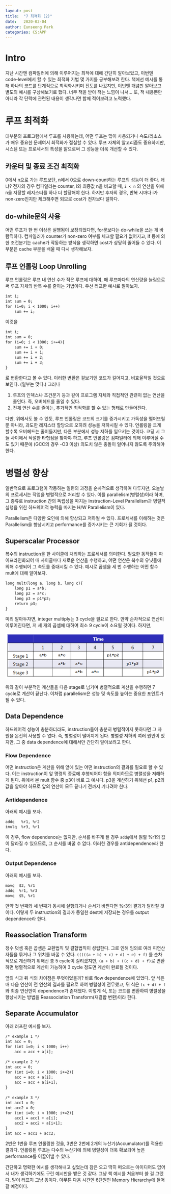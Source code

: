 ```yaml
---
layout: post
title:  "7 최적화 (2)"
date:   2020-02-04
author: Eunseong Park
categories: CS:APP
---
```


# Intro
지난 시간엔 컴파일러에 의해 이루어지는 최적에 대해 간단히 알아보았고, 이번엔 code-level에서 할 수 있는 최적화 기법 몇 가지를 공부해보려 한다. 책에선 예시를 통해 하나의 코드를 단계적으로 최적화시키며 진도를 나갔지만, 이번엔 개념만 알아보고 별도의 예시를 구상해보기로 했다. 너무 책을 받아 적는 느낌이 나서... 또, 책 내용뿐만 아니라 각 단락에 관련된 내용이 생각나면 함께 적어보려고 노력했다.


# 루프 최적화
대부분의 프로그램에서 루프를 사용하는데, 어떤 루프는 많이 사용되거나 속도/리소스가 매우 중요한 문제여서 최적화가 절실할 수 있다. 루프 자체의 알고리즘도 중요하지만, 시스템 또는 프로세서의 특성을 앎으로써 그 성능을 더욱 개선할 수 있다.

## 카운터 및 종료 조건 최적화
0에서 n으로 가는 루프보단, n에서 0으로 down-count하는 루프의 성능이 더 좋다. 왜냐? 전자의 경우 컴파일러는 counter, i와 최종값 n을 비교할 때, `i < n` 의 연산을 위해 n을 저장할 레지스터를 하나 더 할당해야 한다. 하지만 후자의 경우, 반복 시마다 i가 non-zero인지만 체크해주면 되므로 cost가 전자보다 덜하다. 

## do-while문의 사용
어떤 루프가 한 번 이상은 실행됨이 보장되었다면, for문보다는 do-while을 쓰는 게 바람직하다. 컴파일러가 counter가 non-zero 여부를 체크할 필요가 없어지고, if 등에 의한 조건분기는 cache가 작동하는 방식을 생각하면 cost가 상당히 줄어들 수 있다. 이 부분은 cache 부분을 배울 때 다시 생각해보자.

## 루프 언롤링 Loop Unrolling
루프 언롤링은 루프 내 연산 수가 적은 루프에 대하여, 매 루프마다의 연산량을 늘림으로써 루프 자체의 반복 수를 줄이는 기법이다. 우선 러프한 예시로 알아보자.

    int i;
    int sum = 0;
    for (i=0; i < 1000; i++)
        sum += i;

이것을

    int i;
    int sum = 0;
    for (i=0; i < 1000; i+=4){
        sum += i + 0;
        sum += i + 1;
        sum += i + 2;
        sum += i + 3;
    }
        
로 변환한다고 볼 수 있다. 이러한 변환은 겉보기엔 코드가 길어지고, 비효율적일 것으로 보인다. (일부는 맞다.) 그러나

1. 루프의 인덱스나 조건분기 등과 같이 프로그램 자체와 직접적인 관련이 없는 연산을 줄인다. 즉, 오버헤드를 줄일 수 있다.
2. 전체 연산 수를 줄이는, 추가적인 최적화를 할 수 있는 형태로 만들어진다.

다만, 위에서도 볼 수 있듯, 루프 언롤링은 코드의 크기를 증가시키고 가독성을 떨어뜨릴뿐 아니라, 과도한 레지스터 할당으로 오히려 성능을 저하시킬 수 있다. 언롤링을 크게 할수록 오버헤드는 줄어들지만, 다른 부분에서 성능 저하를 일으키는 것이다. 코딩 시 그 둘 사이에서 적절한 타협점을 찾아야 하고, 루프 언롤링은 컴파일러에 의해 이루어질 수도 있기 때문에 (GCC의 경우 -O3 이상) 의도치 않은 충돌이 일어나지 않도록 주의해야 한다.


# 병렬성 향상
일반적으로 프로그램이 작동하는 일련의 과정을 순차적으로 생각하여 다루지만, 오늘날의 프로세서는 작업을 병렬적으로 처리할 수 있다. 이를 parallelism(병렬성)이라 하며, 그 종류로 instruction 간의 독립성을 따지는 Instruction-Level Parallelism과 병렬적 실행을 위한 하드웨어적 능력을 따지는 H/W Parallelism이 있다.

Parallelism은 다양한 요인에 의해 향상되고 저하될 수 있다. 프로세서를 이해하는 것은 Parallelism을 향상시키고 performance를 증가시키는 큰 기회가 될 것이다.

## Superscalar Processor
복수의 instruction을 한 사이클에 처리하는 프로세서를 의미한다. 필요한 동작들이 파이프라인화되어 매 사이클마다 새로운 연산을 수행하고, 어떤 연산은 복수의 유닛들에 의해 수행되어 그 속도를 증대시킬 수 있다. 예시로 곱셈을 세 번 수행하는 어떤 함수 mult에 대해 알아보자.

    long mult(long a, long b, long c){
        long p1 = a*b;
        long p2 = a*c;
        long p3 = p1*p2;
        return p3;
    }

미리 알아두자면, integer multiply는 3 cycle을 필요로 한다. 만약 순차적으로 연산이 이루어진다면, 저 세 개의 곱셈에 대하여 최소 9 cycle이 소요될 것이다. 하지만,

![](/imgs/csapp/17.png)

위와 같이 부분적인 계산들을 다음 stage로 넘기며 병렬적으로 계산을 수행하면 7 cycle로 계산이 끝난다. 이처럼 parallelism은 성능 및 속도를 높이는 중요한 포인트가 될 수 있다.

## Data Dependence
하드웨어적 성능이 충분하더라도, instruction들이 충분히 병렬적이지 못하다면 그 자원을 온전히 사용할 수 없다. 즉, 병렬성이 떨어지게 된다. 병렬성 저하의 여러 원인이 있지만, 그 중 data dependence에 대해서만 간단히 알아보려고 한다.

### Flow Dependence
어떤 instruction은 계산을 위해 앞에 있는 어떤 instruction의 결과를 필요로 할 수 있다. 이는 instruction이 앞 명령의 종료에 후행되어야 함을 의미하므로 병렬성을 저해하게 된다. 위에서 본 mult 함수 중 p3이 바로 그 예시다. p3을 계산하기 위해선 p1, p2의 값을 알아야 하므로 앞의 연산이 모두 끝나기 전까지 기다려야 한다.

### Antidependence
아래의 예시를 보자.

    addq   %r1, %r2
    imulq  %r3, %r1
    
이 경우, flow dependence는 없지만, 순서를 바꾸게 될 경우 `addq`에서 읽힐 %r1의 값이 달라질 수 있으므로, 그 순서를 바꿀 수 없다. 이러한 경우를 antidependence라 한다.

### Output Dependence
아래의 예시를 보자.

    movq  $3, %r1
    addq  %r1, %r3
    movq  $5, %r1
    
만약 첫 번째와 세 번째가 동시에 실행되거나 순서가 바뀐다면 %r3의 결과가 달라질 것이다. 이렇게 두 instruction의 결과가 동일한 dest에 저장되는 경우를 output dependence라 한다.

## Reassociation Transform
정수 덧셈 혹은 곱셈은 교환법칙 및 결합법칙이 성립한다. 그로 인해 임의로 여러 피연산자들을 묶거나 그 위치를 바꿀 수 있다. `(((((a + b) + c) + d) + e) + f)` 를 순차적으로 계산하기 위해선 총 5 cycle이 걸리겠지만, `(a + b) + ((c + d) + f)`로 변환하면 병렬적으로 계산이 가능하여 3 cycle 정도면 계산이 완료될 것이다.

앞의 식과 뒤 식의 차이점은 무엇이었을까? 바로 flow dependence에 있었다. 앞 식은 매 다음 연산이 전 연산의 결과를 필요로 하여 병렬성이 전무했고, 뒤 식은 `(c + d) + f`와 최종 연산만이 dependence가 존재했다. 이렇게 식, 또는 코드를 변환하여 병렬성을 향상시키는 방법을 Reassociation Transform(재결합 변환)이라 한다.

## Separate Accumulator
아래 러프한 예시를 보자.
    
    /* example 1 */
    int acc = 0;
    for (int i=0; i < 1000; i++)
        acc = acc + a[i];
    
    /* example 2 */
    int acc = 0;
    for (int i=0; i < 1000; i+=2){
        acc = acc + a[i];
        acc = acc + a[i+1];
    }
        
    /* example 3 */
    int acc1 = 0;
    int acc2 = 0;
    for (int i=0; i < 1000; i+=2){
        acc1 = acc1 + a[i];
        acc2 = acc2 + a[i+1];
    }
    int acc = acc1 + acc2;
    
2번은 1번을 루프 언롤링한 것을, 3번은 2번에 2개의 누산기(Accumulator)를 적용한 결과다. 언롤링된 루프는 다수의 누산기에 의해 병렬성이 더욱 확보되어 높은 performance를 이끌어낼 수 있다.  
                

간단하고 명확한 예시를 생각해내고 싶었는데 잠은 오고 딱히 떠오르는 아이디어도 없어서 내가 생각하기에도 구린 예시만을 뱉은 것 같다. 그냥 책 예시를 처음부터 쓸 걸 그랬다. 말이 러프지 그냥 똥이다. 아무튼 다음 시간엔 6단원인 Memory Hierarchy에 들어갈 예정이다.

